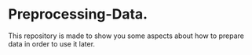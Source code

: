 # Preprocessing-Data.
This repository is made to show you some aspects about how to prepare data in order to use it later. 
